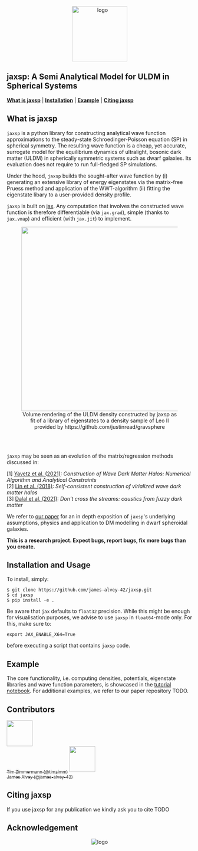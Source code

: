 <div align="center">
<img
src="https://github.com/james-alvey-42/jaxsp/blob/67be7bc188841bdf2bed02e72659245f0a2b2a1b/images/logo.png" alt="logo" width="150"></img>
</div>

## jaxsp: A Semi Analytical Model for ULDM in Spherical Systems
[**What is jaxsp**](#what-is-jaxsp)
| [**Installation**](#installation-and-usage)
| [**Example**](#example)
| [**Citing jaxsp**](#citing-jaxsp)

## What is jaxsp
`jaxsp` is a python library for constructing analytical wave function approximations 
to the steady-state Schroedinger-Poisson equation (SP) in spherical symmetry. 
The resulting wave function is a cheap, yet accurate, surrogate model for the equilibrium dynamics of ultralight, bosonic 
dark matter (ULDM) in spherically symmetric systems such as dwarf galaxies. Its
evaluation does not require to run full-fledged SP simulations.

Under the hood, `jaxsp` builds the sought-after wave function by 
(i) generating an extensive library of energy eigenstates via the matrix-free Pruess method and application of the
WWT-algorithm 
(ii) fitting the eigenstate libary to a user-provided density profile.

`jaxsp` is built on [jax](https://github.com/google/jax). Any computation 
that involves the constructed wave function is therefore differentiable
(via `jax.grad`), simple (thanks to `jax.vmap`) and efficient (with `jax.jit`) 
to implement.

<figure>
  <img src="https://github.com/james-alvey-42/jaxsp/blob/c23a854ffbaeaa7e81a07ff5d860efd0b212f534/images/leoII.png" alt="" width="500" align="center">
  <figcaption align="center">
  Volume rendering of the ULDM density constructed by jaxsp as fit of a library of 
  eigenstates to a density sample of Leo II provided by https://github.com/justinread/gravsphere
  </figcaption>
</figure>
<br/><br/>

`jaxsp` may be seen as an evolution of the matrix/regression methods discussed in:

[1] [Yavetz et al. (2021)](https://arxiv.org/abs/2109.06125):
_Construction of Wave Dark Matter Halos: Numerical Algorithm and Analytical Constraints_
<br>
[2] [Lin et al. (2018)](https://arxiv.org/abs/1801.02320):
_Self-consistent construction of virialized wave dark matter halos_
<br>
[3] [Dalal et al. (2021)](https://arxiv.org/abs/2011.13141):
_Don't cross the streams: caustics from fuzzy dark matter_

We refer to [our paper](#citing-jaxsp) for an in depth exposition of `jaxsp`'s underlying assumptions, physics and application to DM modelling in dwarf spheroidal galaxies.


**This is a research project. Expect bugs, report bugs, fix more bugs than you
create.**

## Installation and Usage
To install, simply: 
```console
$ git clone https://github.com/james-alvey-42/jaxsp.git
$ cd jaxsp
$ pip install -e .
```

Be aware that `jax` defaults to `float32` precision. While this might be enough
for visualisation purposes, we advise to use `jaxsp` in `float64`-mode only. For
this, make sure to:
```console
export JAX_ENABLE_X64=True
```
before executing a script that contains `jaxsp` code.

## Example
The core functionality, i.e. computing densities, potentials, eigenstate libraries and wave function parameters, is showcased in 
the [tutorial notebook](examples/tutorial.ipynb). For additional examples, we refer to our paper repository TODO.

## Contributors
[<img src="https://images.weserv.nl/?url=github.com/timzimm.png&h=70&w=70&fit=cover&mask=circle&maxage=7d" width="70px;"/><br /><sub>Tim Zimmermann (@timzimm)](https://github.com/timzimm)
[<img src="https://images.weserv.nl/?url=github.com/james-alvey-42.png&h=70&w=70&fit=cover&mask=circle&maxage=7d" width="70px;"/><br /><sub>James Alvey (@james-alvey-42)](https://github.com/james-alvey-42)

## Citing jaxsp
If you use jaxsp for any publication we kindly ask you to cite
TODO

## Acknowledgement
<div align="center">
<img
src="https://github.com/james-alvey-42/jaxsp/blob/67be7bc188841bdf2bed02e72659245f0a2b2a1b/images/eu_acknowledgement_compsci_3.png" alt="logo"></img>
</div>
